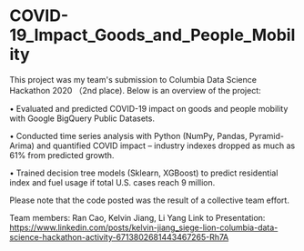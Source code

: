 # COVID-19_Impact_Goods_and_People_Mobility
This project was my team's submission to Columbia Data Science Hackathon 2020 （2nd place). Below is an overview of the project:

• Evaluated and predicted COVID-19 impact on goods and people mobility with Google BigQuery Public Datasets.

• Conducted time series analysis with Python (NumPy, Pandas, Pyramid-Arima) and quantified COVID impact – industry indexes
dropped as much as 61% from predicted growth.

• Trained decision tree models (Sklearn, XGBoost) to predict residential index and fuel usage if total U.S. cases reach 9 million.

Please note that the code posted was the result of a collective team effort.

Team members: Ran Cao, Kelvin Jiang, Li Yang
Link to Presentation: https://www.linkedin.com/posts/kelvin-jiang_siege-lion-columbia-data-science-hackathon-activity-6713802681443467265-Rh7A
